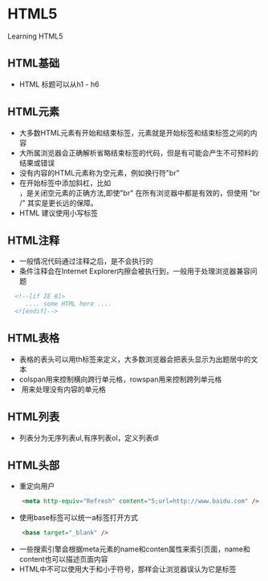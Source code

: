 # HTML5
Learning HTML5
## HTML基础
- HTML 标题可以从h1 - h6

## HTML元素
- 大多数HTML元素有开始和结束标签，元素就是开始标签和结束标签之间的内容
- 大所属浏览器会正确解析省略结束标签的代码，但是有可能会产生不可预料的结果或错误
- 没有内容的HTML元素称为空元素，例如换行符"br"
- 在开始标签中添加斜杠，比如 <br />，是关闭空元素的正确方法,即使"br" 在所有浏览器中都是有效的，但使用 "br /" 其实是更长远的保障。
- HTML 建议使用小写标签 
## HTML注释
- 一般情况代码通过注释之后，是不会执行的
- 条件注释会在Internet Explorer内擦会被执行到，一般用于处理浏览器兼容问题
```html
  <!--[if IE 8]>
     .... some HTML here ....
  <![endif]-->
```
## HTML表格
- 表格的表头可以用th标签来定义，大多数浏览器会把表头显示为出题居中的文本
- colspan用来控制横向跨行单元格，rowspan用来控制跨列单元格
- &nbsp;用来处理没有内容的单元格

## HTML列表
- 列表分为无序列表ul,有序列表ol，定义列表dl
## HTML头部
- 重定向用户
```html
    <meta http-equiv="Refresh" content="5;url=http://www.baidu.com" />
```
- 使用base标签可以统一a标签打开方式
```html
    <base target="_blank" />
```
- 一些搜索引擎会根据meta元素的name和conten属性来索引页面，name和content也可以描述页面内容
- HTML中不可以使用大于和小于符号，那样会让浏览器误认为它是标签
